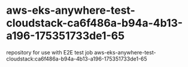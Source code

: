# aws-eks-anywhere-test-cloudstack-ca6f486a-b94a-4b13-a196-175351733de1-65
repository for use with E2E test job aws-eks-anywhere-test-cloudstack:ca6f486a-b94a-4b13-a196-175351733de1-65
